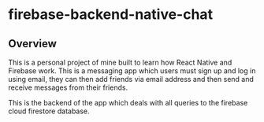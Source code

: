 # firebase-backend-native-chat

## Overview

This is a personal project of mine built to learn how React Native and Firebase work. This is a messaging app which users must sign up and log in using email, they can then add friends via email address and then send and receive messages from their friends.

This is the backend of the app which deals with all queries to the firebase cloud firestore database.
